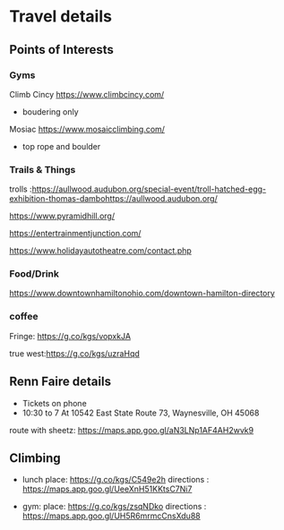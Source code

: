 # Travel details


## Points of Interests

### Gyms

Climb Cincy
<https://www.climbcincy.com/>

- boudering only

Mosiac
<https://www.mosaicclimbing.com/>

- top rope and boulder

### Trails & Things

trolls :<https://aullwood.audubon.org/special-event/troll-hatched-egg-exhibition-thomas-dambo><https://aullwood.audubon.org/>

<https://www.pyramidhill.org/>

<https://entertrainmentjunction.com/>

<https://www.holidayautotheatre.com/contact.php>

### Food/Drink

<https://www.downtownhamiltonohio.com/downtown-hamilton-directory>

### coffee

Fringe: <https://g.co/kgs/vopxkJA>

true west:<https://g.co/kgs/uzraHqd>

## Renn Faire details

- Tickets on phone
- 10:30 to 7
At  10542 East State Route 73, Waynesville, OH 45068

route with sheetz: <https://maps.app.goo.gl/aN3LNp1AF4AH2wvk9>

## Climbing

- lunch
place: <https://g.co/kgs/C549e2h>
directions : <https://maps.app.goo.gl/UeeXnH51KKtsC7Ni7>

- gym:
place: <https://g.co/kgs/zsqNDko>
directions : <https://maps.app.goo.gl/UH5R6mrmcCnsXdu88>